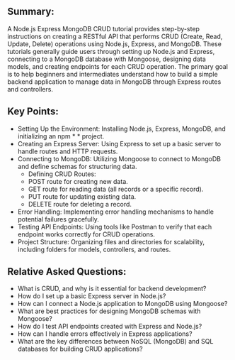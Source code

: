 ## Summary:
A Node.js Express MongoDB CRUD tutorial provides step-by-step instructions on creating a RESTful API that performs CRUD (Create, Read, Update, Delete) operations using Node.js, Express, and MongoDB. These tutorials generally guide users through setting up Node.js and Express, connecting to a MongoDB database with Mongoose, designing data models, and creating endpoints for each CRUD operation. The primary goal is to help beginners and intermediates understand how to build a simple backend application to manage data in MongoDB through Express routes and controllers.

## Key Points:
* Setting Up the Environment: Installing Node.js, Express, MongoDB, and initializing an npm * * project.
* Creating an Express Server: Using Express to set up a basic server to handle routes and HTTP requests.
* Connecting to MongoDB: Utilizing Mongoose to connect to MongoDB and define schemas for structuring data.
    * Defining CRUD Routes:
    * POST route for creating new data.
    * GET route for reading data (all records or a specific record).
    * PUT route for updating existing data.
    * DELETE route for deleting a record.
* Error Handling: Implementing error handling mechanisms to handle potential failures gracefully.
* Testing API Endpoints: Using tools like Postman to verify that each endpoint works correctly for CRUD operations.
* Project Structure: Organizing files and directories for scalability, including folders for models, controllers, and routes.

## Relative Asked Questions:
* What is CRUD, and why is it essential for backend development?
* How do I set up a basic Express server in Node.js?
* How can I connect a Node.js application to MongoDB using Mongoose?
* What are best practices for designing MongoDB schemas with Mongoose?
* How do I test API endpoints created with Express and Node.js?
* How can I handle errors effectively in Express applications?
* What are the key differences between NoSQL (MongoDB) and SQL databases for building CRUD applications?
